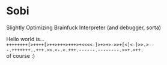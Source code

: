 # Sobi
Slightly Optimizing Brainfuck Interpreter (and debugger, sorta)

Hello world is... <br>
```++++++++[>++++[>++>+++>+++>+<<<<-]>+>+>->>+[<]<-]>>.>---.+++++++..+++.>>.<-.<.+++.------.--------.>>+.>++.``` <br>
of course :)
